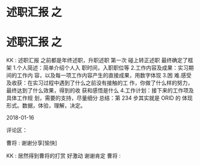# 述职汇报 之

# 述职汇报 之

KK : 述职汇报 之前都是年终述职，升职述职 第一次 碰上转正述职 最终确定了框架 1.个人简述：简单介绍个人入 职时间，入职职位等 2.工作内容及成果：实习期间的工作内 容，以及每一项工作内容产生的直接成果，用数字体现 3.困 难.感受及收获：在实习过程中遇到了什么之前没有接触的工 作，你做了什么样的努力，最终达到了什么效果，得到的收 获和感悟是什么 4.工作计划：接下来的工作项及具体工作规 划，需要的支持，尽量细分 总结：第 234 步其实就是 ORID 的 体现形式。数据，体验，理解，决定。

2018-01-16

评论区：

曹将 : 谢谢分享[愉快]

KK : 居然得到曹将的打赏 好激动 谢谢肯定 曹将 :